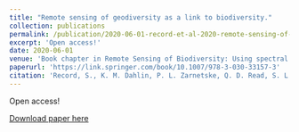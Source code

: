 ```yaml
---
title: "Remote sensing of geodiversity as a link to biodiversity."
collection: publications
permalink: /publication/2020-06-01-record-et-al-2020-remote-sensing-of-biodiversity
excerpt: 'Open access!'
date: 2020-06-01
venue: 'Book chapter in Remote Sensing of Biodiversity: Using spectral signals to understand the biology and biodiversity of plants, communities, ecosystems and the tree of life.'
paperurl: 'https://link.springer.com/book/10.1007/978-3-030-33157-3'
citation: 'Record, S., K. M. Dahlin, P. L. Zarnetske, Q. D. Read, S. L. Malone, K. D. Gaddis, J. M. Grady, J. Costanza, M. L. Hobi, A. M. Latimer, S. Pau, A. M. Wilson, S. V. Ollinger, A. O. Finley, and E. Hestir. Remote sensing of geodiversity as a link to biodiversity. Book chapter in Remote Sensing of Biodiversity: Using spectral signals to understand the biology and biodiversity of plants, communities, ecosystems and the tree of life. J. Cavender-Bares, J. Gamon, and P. Townsend, eds. Springer International. DOI: 10.1007/978-3-030-33157-3'
---
```

Open access!

[Download paper here](https://link.springer.com/book/10.1007/978-3-030-33157-3)
